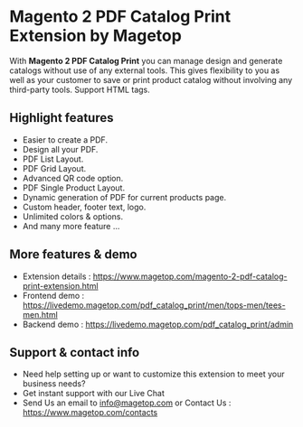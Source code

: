 # Magento 2 PDF Catalog Print Extension by Magetop

With **Magento 2 PDF Catalog Print** you can manage design and generate catalogs without use of any external tools. This gives flexibility to you as well as your customer to save or print product catalog without involving any third-party tools. Support HTML tags.

## Highlight features

- Easier to create a PDF.
- Design all your PDF.
- PDF List Layout.
- PDF Grid Layout.
- Advanced QR code option.
- PDF Single Product Layout.
- Dynamic generation of PDF for current products page.
- Custom header, footer text, logo.
- Unlimited colors & options.
- And many more feature ...

## More features & demo

- Extension details : https://www.magetop.com/magento-2-pdf-catalog-print-extension.html
- Frontend demo : https://livedemo.magetop.com/pdf_catalog_print/men/tops-men/tees-men.html
- Backend demo : https://livedemo.magetop.com/pdf_catalog_print/admin

## Support & contact info

- Need help setting up or want to customize this extension to meet your business needs? 
- Get instant support with our Live Chat
- Send Us an email to info@magetop.com or Contact Us : https://www.magetop.com/contacts
